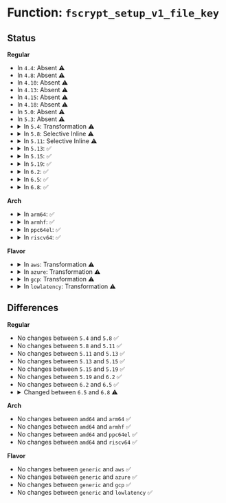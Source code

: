 # Function: <code>fscrypt_setup_v1_file_key</code>

## Status
<b>Regular</b>
<ul>
<li>
In <code>4.4</code>: Absent ⚠️
</li>
<li>
In <code>4.8</code>: Absent ⚠️
</li>
<li>
In <code>4.10</code>: Absent ⚠️
</li>
<li>
In <code>4.13</code>: Absent ⚠️
</li>
<li>
In <code>4.15</code>: Absent ⚠️
</li>
<li>
In <code>4.18</code>: Absent ⚠️
</li>
<li>
In <code>5.0</code>: Absent ⚠️
</li>
<li>
In <code>5.3</code>: Absent ⚠️
</li>
<li>
<details>
<summary>In <code>5.4</code>: Transformation ⚠️</summary>

```c
int fscrypt_setup_v1_file_key(struct fscrypt_info *ci, const u8 *raw_master_key);
```

**Collision:** Unique Global

**Inline:** No

**Transformation:** True

**Instances:**

```
In fs/crypto/keysetup_v1.c (0)
Location: fs/crypto/keysetup_v1.c:311
Inline: False
Direct callers:
  - fs/crypto/keysetup.c:fscrypt_get_encryption_info
  - fs/crypto/keysetup_v1.c:fscrypt_setup_v1_file_key_via_subscribed_keyrings
```
**Symbols:**

```
ffffffff8134e86a-ffffffff8134e8b1: fscrypt_setup_v1_file_key.cold (STB_LOCAL)
ffffffff8134e5a0-ffffffff8134e732: fscrypt_setup_v1_file_key (STB_GLOBAL)
```
</details>
</li>
<li>
<details>
<summary>In <code>5.8</code>: Selective Inline ⚠️</summary>

```c
int fscrypt_setup_v1_file_key(struct fscrypt_info *ci, const u8 *raw_master_key);
```

**Collision:** Unique Global

**Inline:** Selective

**Transformation:** False

**Instances:**

```
In fs/crypto/keysetup_v1.c (ffffffff813946d6)
Location: fs/crypto/keysetup_v1.c:292
Inline: True
Inline callers:
  - fs/crypto/keysetup_v1.c:fscrypt_setup_v1_file_key_via_subscribed_keyrings
Direct callers:
  - fs/crypto/keysetup.c:setup_file_encryption_key
```
**Symbols:**

```
ffffffff81394620-ffffffff81394661: fscrypt_setup_v1_file_key (STB_GLOBAL)
```
</details>
</li>
<li>
<details>
<summary>In <code>5.11</code>: Selective Inline ⚠️</summary>

```c
int fscrypt_setup_v1_file_key(struct fscrypt_info *ci, const u8 *raw_master_key);
```

**Collision:** Unique Global

**Inline:** Selective

**Transformation:** False

**Instances:**

```
In fs/crypto/keysetup_v1.c (ffffffff813a5baa)
Location: fs/crypto/keysetup_v1.c:290
Inline: True
Inline callers:
  - fs/crypto/keysetup_v1.c:fscrypt_setup_v1_file_key_via_subscribed_keyrings
Direct callers:
  - fs/crypto/keysetup.c:setup_file_encryption_key
```
**Symbols:**

```
ffffffff813a5af0-ffffffff813a5b3a: fscrypt_setup_v1_file_key (STB_GLOBAL)
```
</details>
</li>
<li>
<details>
<summary>In <code>5.13</code>: ✅</summary>

```c
int fscrypt_setup_v1_file_key(struct fscrypt_info *ci, const u8 *raw_master_key);
```

**Collision:** Unique Global

**Inline:** No

**Transformation:** False

**Instances:**

```
In fs/crypto/keysetup_v1.c (ffffffff813acb50)
Location: fs/crypto/keysetup_v1.c:290
Inline: False
Direct callers:
  - fs/crypto/keysetup.c:setup_file_encryption_key
  - fs/crypto/keysetup_v1.c:fscrypt_setup_v1_file_key_via_subscribed_keyrings
```
**Symbols:**

```
ffffffff813acb50-ffffffff813acbfd: fscrypt_setup_v1_file_key (STB_GLOBAL)
```
</details>
</li>
<li>
<details>
<summary>In <code>5.15</code>: ✅</summary>

```c
int fscrypt_setup_v1_file_key(struct fscrypt_info *ci, const u8 *raw_master_key);
```

**Collision:** Unique Global

**Inline:** No

**Transformation:** False

**Instances:**

```
In fs/crypto/keysetup_v1.c (ffffffff813fc4c0)
Location: fs/crypto/keysetup_v1.c:290
Inline: False
Direct callers:
  - fs/crypto/keysetup.c:setup_file_encryption_key
  - fs/crypto/keysetup_v1.c:fscrypt_setup_v1_file_key_via_subscribed_keyrings
```
**Symbols:**

```
ffffffff813fc4c0-ffffffff813fc56d: fscrypt_setup_v1_file_key (STB_GLOBAL)
```
</details>
</li>
<li>
<details>
<summary>In <code>5.19</code>: ✅</summary>

```c
int fscrypt_setup_v1_file_key(struct fscrypt_info *ci, const u8 *raw_master_key);
```

**Collision:** Unique Global

**Inline:** No

**Transformation:** False

**Instances:**

```
In fs/crypto/keysetup_v1.c (ffffffff8146f970)
Location: fs/crypto/keysetup_v1.c:290
Inline: False
Direct callers:
  - fs/crypto/keysetup.c:setup_file_encryption_key
  - fs/crypto/keysetup_v1.c:fscrypt_setup_v1_file_key_via_subscribed_keyrings
```
**Symbols:**

```
ffffffff8146f970-ffffffff8146fa2f: fscrypt_setup_v1_file_key (STB_GLOBAL)
```
</details>
</li>
<li>
<details>
<summary>In <code>6.2</code>: ✅</summary>

```c
int fscrypt_setup_v1_file_key(struct fscrypt_info *ci, const u8 *raw_master_key);
```

**Collision:** Unique Global

**Inline:** No

**Transformation:** False

**Instances:**

```
In fs/crypto/keysetup_v1.c (ffffffff81501160)
Location: fs/crypto/keysetup_v1.c:292
Inline: False
Direct callers:
  - fs/crypto/keysetup.c:fscrypt_setup_encryption_info
  - fs/crypto/keysetup_v1.c:fscrypt_setup_v1_file_key_via_subscribed_keyrings
```
**Symbols:**

```
ffffffff81501160-ffffffff8150121f: fscrypt_setup_v1_file_key (STB_GLOBAL)
```
</details>
</li>
<li>
<details>
<summary>In <code>6.5</code>: ✅</summary>

```c
int fscrypt_setup_v1_file_key(struct fscrypt_info *ci, const u8 *raw_master_key);
```

**Collision:** Unique Global

**Inline:** No

**Transformation:** False

**Instances:**

```
In fs/crypto/keysetup_v1.c (ffffffff815387f0)
Location: fs/crypto/keysetup_v1.c:292
Inline: False
Direct callers:
  - fs/crypto/keysetup.c:setup_file_encryption_key
  - fs/crypto/keysetup_v1.c:fscrypt_setup_v1_file_key_via_subscribed_keyrings
```
**Symbols:**

```
ffffffff815387f0-ffffffff815388af: fscrypt_setup_v1_file_key (STB_GLOBAL)
```
</details>
</li>
<li>
<details>
<summary>In <code>6.8</code>: ✅</summary>

```c
int fscrypt_setup_v1_file_key(struct fscrypt_inode_info *ci, const u8 *raw_master_key);
```

**Collision:** Unique Global

**Inline:** No

**Transformation:** False

**Instances:**

```
In fs/crypto/keysetup_v1.c (ffffffff8156d970)
Location: fs/crypto/keysetup_v1.c:293
Inline: False
Direct callers:
  - fs/crypto/keysetup.c:setup_file_encryption_key
  - fs/crypto/keysetup_v1.c:fscrypt_setup_v1_file_key_via_subscribed_keyrings
```
**Symbols:**

```
ffffffff8156d970-ffffffff8156da2f: fscrypt_setup_v1_file_key (STB_GLOBAL)
```
</details>
</li>
</ul>
<b>Arch</b>
<ul>
<li>
<details>
<summary>In <code>arm64</code>: ✅</summary>

```c
int fscrypt_setup_v1_file_key(struct fscrypt_info *ci, const u8 *raw_master_key);
```

**Collision:** Unique Global

**Inline:** No

**Transformation:** False

**Instances:**

```
In fs/crypto/keysetup_v1.c (ffff80001040f950)
Location: fs/crypto/keysetup_v1.c:311
Inline: False
Direct callers:
  - fs/crypto/keysetup.c:fscrypt_get_encryption_info
  - fs/crypto/keysetup_v1.c:fscrypt_setup_v1_file_key_via_subscribed_keyrings
```
**Symbols:**

```
ffff80001040f950-ffff80001040fb30: fscrypt_setup_v1_file_key (STB_GLOBAL)
```
</details>
</li>
<li>
<details>
<summary>In <code>armhf</code>: ✅</summary>

```c
int fscrypt_setup_v1_file_key(struct fscrypt_info *ci, const u8 *raw_master_key);
```

**Collision:** Unique Global

**Inline:** No

**Transformation:** False

**Instances:**

```
In fs/crypto/keysetup_v1.c (c05dc200)
Location: fs/crypto/keysetup_v1.c:311
Inline: False
Direct callers:
  - fs/crypto/keysetup.c:fscrypt_get_encryption_info
  - fs/crypto/keysetup_v1.c:fscrypt_setup_v1_file_key_via_subscribed_keyrings
```
**Symbols:**

```
c05dc200-c05dc598: fscrypt_setup_v1_file_key (STB_GLOBAL)
```
</details>
</li>
<li>
<details>
<summary>In <code>ppc64el</code>: ✅</summary>

```c
int fscrypt_setup_v1_file_key(struct fscrypt_info *ci, const u8 *raw_master_key);
```

**Collision:** Unique Global

**Inline:** No

**Transformation:** False

**Instances:**

```
In fs/crypto/keysetup_v1.c (c00000000051d350)
Location: fs/crypto/keysetup_v1.c:311
Inline: False
Direct callers:
  - fs/crypto/keysetup.c:fscrypt_get_encryption_info
  - fs/crypto/keysetup_v1.c:fscrypt_setup_v1_file_key_via_subscribed_keyrings
```
**Symbols:**

```
c00000000051d350-c00000000051d614: fscrypt_setup_v1_file_key (STB_GLOBAL)
```
</details>
</li>
<li>
<details>
<summary>In <code>riscv64</code>: ✅</summary>

```c
int fscrypt_setup_v1_file_key(struct fscrypt_info *ci, const u8 *raw_master_key);
```

**Collision:** Unique Global

**Inline:** No

**Transformation:** False

**Instances:**

```
In fs/crypto/keysetup_v1.c (ffffffe0002b841a)
Location: fs/crypto/keysetup_v1.c:311
Inline: False
Direct callers:
  - fs/crypto/keysetup.c:fscrypt_get_encryption_info
  - fs/crypto/keysetup_v1.c:fscrypt_setup_v1_file_key_via_subscribed_keyrings
```
**Symbols:**

```
ffffffe0002b841a-ffffffe0002b873a: fscrypt_setup_v1_file_key (STB_GLOBAL)
```
</details>
</li>
</ul>
<b>Flavor</b>
<ul>
<li>
<details>
<summary>In <code>aws</code>: Transformation ⚠️</summary>

```c
int fscrypt_setup_v1_file_key(struct fscrypt_info *ci, const u8 *raw_master_key);
```

**Collision:** Unique Global

**Inline:** No

**Transformation:** True

**Instances:**

```
In fs/crypto/keysetup_v1.c (0)
Location: fs/crypto/keysetup_v1.c:311
Inline: False
Direct callers:
  - fs/crypto/keysetup.c:fscrypt_get_encryption_info
  - fs/crypto/keysetup_v1.c:fscrypt_setup_v1_file_key_via_subscribed_keyrings
```
**Symbols:**

```
ffffffff81346e4a-ffffffff81346e91: fscrypt_setup_v1_file_key.cold (STB_LOCAL)
ffffffff81346b80-ffffffff81346d12: fscrypt_setup_v1_file_key (STB_GLOBAL)
```
</details>
</li>
<li>
<details>
<summary>In <code>azure</code>: Transformation ⚠️</summary>

```c
int fscrypt_setup_v1_file_key(struct fscrypt_info *ci, const u8 *raw_master_key);
```

**Collision:** Unique Global

**Inline:** No

**Transformation:** True

**Instances:**

```
In fs/crypto/keysetup_v1.c (0)
Location: fs/crypto/keysetup_v1.c:311
Inline: False
Direct callers:
  - fs/crypto/keysetup.c:fscrypt_get_encryption_info
  - fs/crypto/keysetup_v1.c:fscrypt_setup_v1_file_key_via_subscribed_keyrings
```
**Symbols:**

```
ffffffff81337b2a-ffffffff81337b71: fscrypt_setup_v1_file_key.cold (STB_LOCAL)
ffffffff81337860-ffffffff813379f2: fscrypt_setup_v1_file_key (STB_GLOBAL)
```
</details>
</li>
<li>
<details>
<summary>In <code>gcp</code>: Transformation ⚠️</summary>

```c
int fscrypt_setup_v1_file_key(struct fscrypt_info *ci, const u8 *raw_master_key);
```

**Collision:** Unique Global

**Inline:** No

**Transformation:** True

**Instances:**

```
In fs/crypto/keysetup_v1.c (0)
Location: fs/crypto/keysetup_v1.c:311
Inline: False
Direct callers:
  - fs/crypto/keysetup.c:fscrypt_get_encryption_info
  - fs/crypto/keysetup_v1.c:fscrypt_setup_v1_file_key_via_subscribed_keyrings
```
**Symbols:**

```
ffffffff8134491a-ffffffff81344961: fscrypt_setup_v1_file_key.cold (STB_LOCAL)
ffffffff81344650-ffffffff813447e2: fscrypt_setup_v1_file_key (STB_GLOBAL)
```
</details>
</li>
<li>
<details>
<summary>In <code>lowlatency</code>: Transformation ⚠️</summary>

```c
int fscrypt_setup_v1_file_key(struct fscrypt_info *ci, const u8 *raw_master_key);
```

**Collision:** Unique Global

**Inline:** No

**Transformation:** True

**Instances:**

```
In fs/crypto/keysetup_v1.c (0)
Location: fs/crypto/keysetup_v1.c:311
Inline: False
Direct callers:
  - fs/crypto/keysetup.c:fscrypt_get_encryption_info
  - fs/crypto/keysetup_v1.c:fscrypt_setup_v1_file_key_via_subscribed_keyrings
```
**Symbols:**

```
ffffffff81357bfa-ffffffff81357c41: fscrypt_setup_v1_file_key.cold (STB_LOCAL)
ffffffff81357930-ffffffff81357ac2: fscrypt_setup_v1_file_key (STB_GLOBAL)
```
</details>
</li>
</ul>

## Differences
<b>Regular</b>
<ul>
<li>
No changes between <code>5.4</code> and <code>5.8</code> ✅
</li>
<li>
No changes between <code>5.8</code> and <code>5.11</code> ✅
</li>
<li>
No changes between <code>5.11</code> and <code>5.13</code> ✅
</li>
<li>
No changes between <code>5.13</code> and <code>5.15</code> ✅
</li>
<li>
No changes between <code>5.15</code> and <code>5.19</code> ✅
</li>
<li>
No changes between <code>5.19</code> and <code>6.2</code> ✅
</li>
<li>
No changes between <code>6.2</code> and <code>6.5</code> ✅
</li>
<li>
<details>
<summary>Changed between <code>6.5</code> and <code>6.8</code> ⚠️</summary>
<ul>
<li>
<b>Param type changed. </b>
<code>struct fscrypt_info *ci</code> ➡️ <code>struct fscrypt_inode_info *ci</code>
</li>
</ul>
</details>
</li>
</ul>
<b>Arch</b>
<ul>
<li>
No changes between <code>amd64</code> and <code>arm64</code> ✅
</li>
<li>
No changes between <code>amd64</code> and <code>armhf</code> ✅
</li>
<li>
No changes between <code>amd64</code> and <code>ppc64el</code> ✅
</li>
<li>
No changes between <code>amd64</code> and <code>riscv64</code> ✅
</li>
</ul>
<b>Flavor</b>
<ul>
<li>
No changes between <code>generic</code> and <code>aws</code> ✅
</li>
<li>
No changes between <code>generic</code> and <code>azure</code> ✅
</li>
<li>
No changes between <code>generic</code> and <code>gcp</code> ✅
</li>
<li>
No changes between <code>generic</code> and <code>lowlatency</code> ✅
</li>
</ul>
